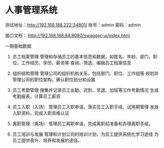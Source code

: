 # 人事管理系统

测试地址：http://192.168.188.222:34801/
账号：admin
密码：admin

接口文档： http://192.168.188.84:8080/swagger-ui/index.html


一期基础数据
1. 员工档案管理
  管理和存储员工的基本信息和数据，如姓名、年龄、部门、职位、工作经历、学历、薪资等 
  查询、筛选、编辑员工档案信息 

2. 组织结构管理
  管理公司的组织机构关系，包括部门、职位、工作组等 
  规划并管理公司的职位架构，确认职位划分和设置 

3. 员工考勤管理
  搜集并记录员工出勤、迟到、早退、加班等工作考勤情况 
  生成考勤报表，计算员工薪资 

4. 员工入职（入场）
  管理员工入职申请，落实员工入职手续、试用期管理 
  发放入职资料，完成入职资格认证 

5. 离职管理（离场）
  管理员工离职申请，完成离职前准备和办理离职手续。 

6. 员工培训与发展
  管理和计划公司的培训计划，为员工提供系统化学习途径 
  为员工提供晋升、培养和发展的途径。
